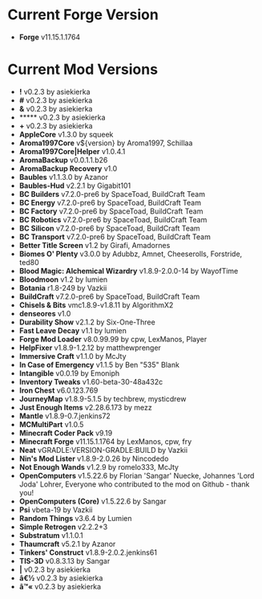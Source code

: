 Current Forge Version
=
- **Forge** v11.15.1.1764

Current Mod Versions
=
- **!** v0.2.3 by asiekierka
- **#** v0.2.3 by asiekierka
- **&** v0.2.3 by asiekierka
- ***** v0.2.3 by asiekierka
- **+** v0.2.3 by asiekierka
- **AppleCore** v1.3.0 by squeek
- **Aroma1997Core** v${version} by Aroma1997, Schillaa
- **Aroma1997Core|Helper** v1.0.4.1
- **AromaBackup** v0.0.1.1.b26
- **AromaBackup Recovery** v1.0
- **Baubles** v1.1.3.0 by Azanor
- **Baubles-Hud** v2.2.1 by Gigabit101
- **BC Builders** v7.2.0-pre6 by SpaceToad, BuildCraft Team
- **BC Energy** v7.2.0-pre6 by SpaceToad, BuildCraft Team
- **BC Factory** v7.2.0-pre6 by SpaceToad, BuildCraft Team
- **BC Robotics** v7.2.0-pre6 by SpaceToad, BuildCraft Team
- **BC Silicon** v7.2.0-pre6 by SpaceToad, BuildCraft Team
- **BC Transport** v7.2.0-pre6 by SpaceToad, BuildCraft Team
- **Better Title Screen** v1.2 by Girafi, Amadornes
- **Biomes O' Plenty** v3.0.0 by Adubbz, Amnet, Cheeserolls, Forstride, ted80
- **Blood Magic: Alchemical Wizardry** v1.8.9-2.0.0-14 by WayofTime
- **Bloodmoon** v1.2 by lumien
- **Botania** r1.8-249 by Vazkii
- **BuildCraft** v7.2.0-pre6 by SpaceToad, BuildCraft Team
- **Chisels & Bits** vmc1.8.9-v1.8.11 by AlgorithmX2
- **denseores** v1.0
- **Durability Show** v2.1.2 by Six-One-Three
- **Fast Leave Decay** v1.1 by lumien
- **Forge Mod Loader** v8.0.99.99 by cpw, LexManos, Player
- **HelpFixer** v1.8.9-1.2.12 by matthewprenger
- **Immersive Craft** v1.1.0 by McJty
- **In Case of Emergency** v1.1.5 by Ben "535" Blank
- **Intangible** v0.0.19 by Emoniph
- **Inventory Tweaks** v1.60-beta-30-48a432c
- **Iron Chest** v6.0.123.769
- **JourneyMap** v1.8.9-5.1.5 by techbrew, mysticdrew
- **Just Enough Items** v2.28.6.173 by mezz
- **Mantle** v1.8.9-0.7.jenkins72
- **MCMultiPart** v1.0.5
- **Minecraft Coder Pack** v9.19
- **Minecraft Forge** v11.15.1.1764 by LexManos, cpw, fry
- **Neat** vGRADLE:VERSION-GRADLE:BUILD by Vazkii
- **Nin's Mod Lister** v1.8.9-2.0.26 by Nincodedo
- **Not Enough Wands** v1.2.9 by romelo333, McJty
- **OpenComputers** v1.5.22.6 by Florian 'Sangar' Nuecke, Johannes 'Lord Joda' Lohrer, Everyone who contributed to the mod on Github - thank you!
- **OpenComputers (Core)** v1.5.22.6 by Sangar
- **Psi** vbeta-19 by Vazkii
- **Random Things** v3.6.4 by Lumien
- **Simple Retrogen** v2.2.2+3
- **Substratum** v1.1.0.1
- **Thaumcraft** v5.2.1 by Azanor
- **Tinkers' Construct** v1.8.9-2.0.2.jenkins61
- **TIS-3D** v0.8.3.13 by Sangar
- **|** v0.2.3 by asiekierka
- **â€½** v0.2.3 by asiekierka
- **â™«** v0.2.3 by asiekierka
